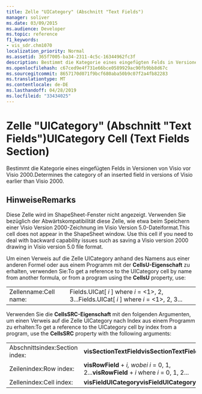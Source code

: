 ```yaml
---
title: Zelle "UICategory" (Abschnitt "Text Fields")
manager: soliver
ms.date: 03/09/2015
ms.audience: Developer
ms.topic: reference
f1_keywords:
- vis_sdr.chm1070
localization_priority: Normal
ms.assetid: 365f7005-ba34-2311-4c5c-16344962fc3f
description: Bestimmt die Kategorie eines eingefügten Felds in Versionen von Visio vor Visio 2000.
ms.openlocfilehash: c67ced9e4f731e66bce0589929ac90fb9bb8d67c
ms.sourcegitcommit: 8657170d071f9bcf680aba50b9c07f2a4fb82283
ms.translationtype: MT
ms.contentlocale: de-DE
ms.lasthandoff: 04/28/2019
ms.locfileid: "33434025"
---
```

# <a name="uicategory-cell-text-fields-section"></a><span data-ttu-id="6d750-103">Zelle "UICategory" (Abschnitt "Text Fields")</span><span class="sxs-lookup"><span data-stu-id="6d750-103">UICategory Cell (Text Fields Section)</span></span>

<span data-ttu-id="6d750-104">Bestimmt die Kategorie eines eingefügten Felds in Versionen von Visio vor Visio 2000.</span><span class="sxs-lookup"><span data-stu-id="6d750-104">Determines the category of an inserted field in versions of Visio earlier than Visio 2000.</span></span>
  
## <a name="remarks"></a><span data-ttu-id="6d750-105">Hinweise</span><span class="sxs-lookup"><span data-stu-id="6d750-105">Remarks</span></span>

<span data-ttu-id="6d750-p101">Diese Zelle wird im ShapeSheet-Fenster nicht angezeigt. Verwenden Sie bezüglich der Abwärtskompatibilität diese Zelle, wie etwa beim Speichern einer Visio Version 2000-Zeichnung im Visio Version 5.0-Dateiformat.</span><span class="sxs-lookup"><span data-stu-id="6d750-p101">This cell does not appear in the ShapeSheet window. Use this cell if you need to deal with backward capability issues such as saving a Visio version 2000 drawing in Visio version 5.0 file format.</span></span>
  
<span data-ttu-id="6d750-108">Um einen Verweis auf die Zelle UICategory anhand des Namens aus einer anderen Formel oder aus einem Programm mit der **CellsU-Eigenschaft** zu erhalten, verwenden Sie:</span><span class="sxs-lookup"><span data-stu-id="6d750-108">To get a reference to the UICategory cell by name from another formula, or from a program using the **CellsU** property, use:</span></span> 
  
|||
|:-----|:-----|
| <span data-ttu-id="6d750-109">Zellenname:</span><span class="sxs-lookup"><span data-stu-id="6d750-109">Cell name:</span></span>  <br/> | <span data-ttu-id="6d750-110">Fields.UICat[  *i*  ] where  *i*  = <1>, 2, 3...</span><span class="sxs-lookup"><span data-stu-id="6d750-110">Fields.UICat[  *i*  ]            where  *i*  = <1>, 2, 3...</span></span>  <br/> |
   
<span data-ttu-id="6d750-111">Verwenden Sie die **CellsSRC-Eigenschaft** mit den folgenden Argumenten, um einen Verweis auf die Zelle UICategory nach Index aus einem Programm zu erhalten:</span><span class="sxs-lookup"><span data-stu-id="6d750-111">To get a reference to the UICategory cell by index from a program, use the **CellsSRC** property with the following arguments:</span></span> 
  
|||
|:-----|:-----|
| <span data-ttu-id="6d750-112">Abschnittsindex:</span><span class="sxs-lookup"><span data-stu-id="6d750-112">Section index:</span></span>  <br/> |<span data-ttu-id="6d750-113">**visSectionTextField**</span><span class="sxs-lookup"><span data-stu-id="6d750-113">**visSectionTextField**</span></span> <br/> |
| <span data-ttu-id="6d750-114">Zeilenindex:</span><span class="sxs-lookup"><span data-stu-id="6d750-114">Row index:</span></span>  <br/> |<span data-ttu-id="6d750-115">**visRowField**  +   *i,* *wobei i* = 0, 1, 2...</span><span class="sxs-lookup"><span data-stu-id="6d750-115">**visRowField** +  *i*            where  *i*  = 0, 1, 2...</span></span>  <br/> |
| <span data-ttu-id="6d750-116">Zellenindex:</span><span class="sxs-lookup"><span data-stu-id="6d750-116">Cell index:</span></span>  <br/> |<span data-ttu-id="6d750-117">**visFieldUICategory**</span><span class="sxs-lookup"><span data-stu-id="6d750-117">**visFieldUICategory**</span></span> <br/> |
   

